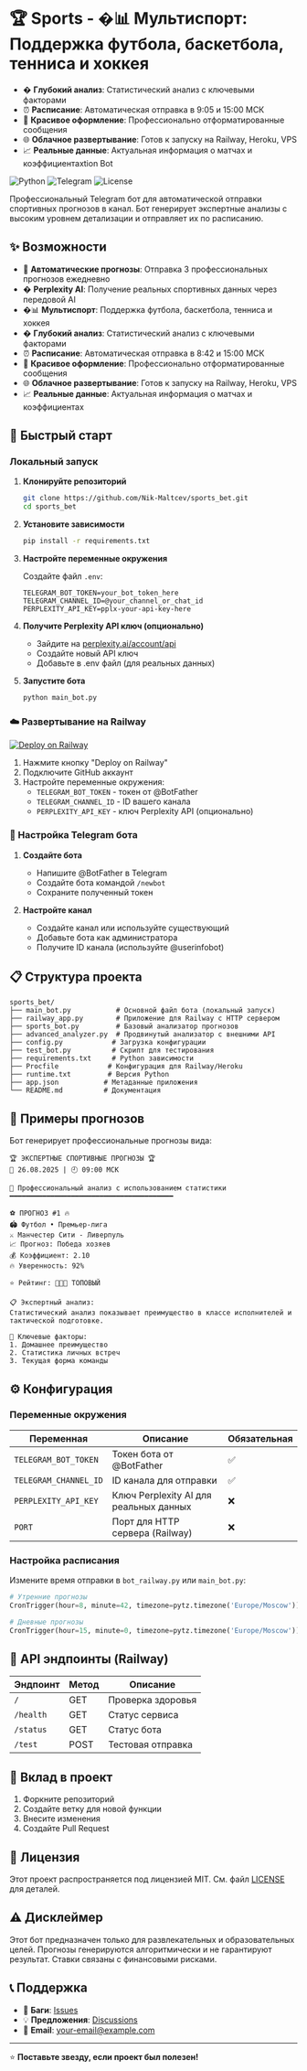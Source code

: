 # 🏆 Sports - �📊 **Мультиспорт**: Поддержка футбола, баскетбола, тенниса и хоккея  
- � **Глубокий анализ**: Статистический анализ с ключевыми факторами
- ⏰ **Расписание**: Автоматическая отправка в 9:05 и 15:00 МСК
- 🎨 **Красивое оформление**: Профессионально отформатированные сообщения
- 🌐 **Облачное развертывание**: Готов к запуску на Railway, Heroku, VPS
- 📈 **Реальные данные**: Актуальная информация о матчах и коэффициентахtion Bot

![Python](https://img.shields.io/badge/python-v3.11+-blue.svg)
![Telegram](https://img.shields.io/badge/Telegram-Bot-blue.svg)
![License](https://img.shields.io/badge/license-MIT-green.svg)

Профессиональный Telegram бот для автоматической отправки спортивных прогнозов в канал. Бот генерирует экспертные анализы с высоким уровнем детализации и отправляет их по расписанию.

## ✨ Возможности

- 🎯 **Автоматические прогнозы**: Отправка 3 профессиональных прогнозов ежедневно
- � **Perplexity AI**: Получение реальных спортивных данных через передовой AI
- �📊 **Мультиспорт**: Поддержка футбола, баскетбола, тенниса и хоккея  
- � **Глубокий анализ**: Статистический анализ с ключевыми факторами
- ⏰ **Расписание**: Автоматическая отправка в 8:42 и 15:00 МСК
- 🎨 **Красивое оформление**: Профессионально отформатированные сообщения
- 🌐 **Облачное развертывание**: Готов к запуску на Railway, Heroku, VPS
- 📈 **Реальные данные**: Актуальная информация о матчах и коэффициентах

## 🚀 Быстрый старт

### Локальный запуск

1. **Клонируйте репозиторий**
   ```bash
   git clone https://github.com/Nik-Maltcev/sports_bet.git
   cd sports_bet
   ```

2. **Установите зависимости**
   ```bash
   pip install -r requirements.txt
   ```

3. **Настройте переменные окружения**
   
   Создайте файл `.env`:
   ```env
   TELEGRAM_BOT_TOKEN=your_bot_token_here
   TELEGRAM_CHANNEL_ID=@your_channel_or_chat_id
   PERPLEXITY_API_KEY=pplx-your-api-key-here
   ```

4. **Получите Perplexity API ключ (опционально)**
   - Зайдите на [perplexity.ai/account/api](https://perplexity.ai/account/api)
   - Создайте новый API ключ
   - Добавьте в .env файл (для реальных данных)

5. **Запустите бота**
   ```bash
   python main_bot.py
   ```

### ☁️ Развертывание на Railway

[![Deploy on Railway](https://railway.app/button.svg)](https://railway.app/template/your-template)

1. Нажмите кнопку "Deploy on Railway"
2. Подключите GitHub аккаунт
3. Настройте переменные окружения:
   - `TELEGRAM_BOT_TOKEN` - токен от @BotFather
   - `TELEGRAM_CHANNEL_ID` - ID вашего канала
   - `PERPLEXITY_API_KEY` - ключ Perplexity API (опционально)

### 🤖 Настройка Telegram бота

1. **Создайте бота**
   - Напишите @BotFather в Telegram
   - Создайте бота командой `/newbot`
   - Сохраните полученный токен

2. **Настройте канал**
   - Создайте канал или используйте существующий
   - Добавьте бота как администратора
   - Получите ID канала (используйте @userinfobot)

## 📋 Структура проекта

```
sports_bet/
├── main_bot.py           # Основной файл бота (локальный запуск)
├── railway_app.py        # Приложение для Railway с HTTP сервером
├── sports_bot.py         # Базовый анализатор прогнозов
├── advanced_analyzer.py  # Продвинутый анализатор с внешними API
├── config.py            # Загрузка конфигурации
├── test_bot.py          # Скрипт для тестирования
├── requirements.txt     # Python зависимости
├── Procfile            # Конфигурация для Railway/Heroku
├── runtime.txt         # Версия Python
├── app.json           # Метаданные приложения
└── README.md          # Документация
```

## 🎯 Примеры прогнозов

Бот генерирует профессиональные прогнозы вида:

```
🏆 ЭКСПЕРТНЫЕ СПОРТИВНЫЕ ПРОГНОЗЫ 🏆
📅 26.08.2025 | 🕘 09:00 МСК

🔬 Профессиональный анализ с использованием статистики
━━━━━━━━━━━━━━━━━━━━━━━━━━━━━━━━━━━━━━━━

⚽ ПРОГНОЗ #1 🔥
🏟️ Футбол • Премьер-лига
⚔️ Манчестер Сити - Ливерпуль
📈 Прогноз: Победа хозяев
💰 Коэффициент: 2.10
🔥 Уверенность: 92%

⭐ Рейтинг: 🌟🌟🌟 ТОПОВЫЙ

📋 Экспертный анализ:
Статистический анализ показывает преимущество в классе исполнителей и тактической подготовке.

🔑 Ключевые факторы:
1. Домашнее преимущество
2. Статистика личных встреч  
3. Текущая форма команды
```

## ⚙️ Конфигурация

### Переменные окружения

| Переменная | Описание | Обязательная |
|------------|----------|--------------|
| `TELEGRAM_BOT_TOKEN` | Токен бота от @BotFather | ✅ |
| `TELEGRAM_CHANNEL_ID` | ID канала для отправки | ✅ |
| `PERPLEXITY_API_KEY` | Ключ Perplexity AI для реальных данных | ❌ |
| `PORT` | Порт для HTTP сервера (Railway) | ❌ |

### Настройка расписания

Измените время отправки в `bot_railway.py` или `main_bot.py`:

```python
# Утренние прогнозы
CronTrigger(hour=8, minute=42, timezone=pytz.timezone('Europe/Moscow'))

# Дневные прогнозы  
CronTrigger(hour=15, minute=0, timezone=pytz.timezone('Europe/Moscow'))
```

## 🔧 API эндпоинты (Railway)

| Эндпоинт | Метод | Описание |
|----------|-------|----------|
| `/` | GET | Проверка здоровья |
| `/health` | GET | Статус сервиса |
| `/status` | GET | Статус бота |
| `/test` | POST | Тестовая отправка |

## 🤝 Вклад в проект

1. Форкните репозиторий
2. Создайте ветку для новой функции
3. Внесите изменения
4. Создайте Pull Request

## 📝 Лицензия

Этот проект распространяется под лицензией MIT. См. файл [LICENSE](LICENSE) для деталей.

## ⚠️ Дисклеймер

Этот бот предназначен только для развлекательных и образовательных целей. Прогнозы генерируются алгоритмически и не гарантируют результат. Ставки связаны с финансовыми рисками.

## 📞 Поддержка

- 🐛 **Баги**: [Issues](https://github.com/Nik-Maltcev/sports_bet/issues)
- 💡 **Предложения**: [Discussions](https://github.com/Nik-Maltcev/sports_bet/discussions)
- 📧 **Email**: your-email@example.com

---

⭐ **Поставьте звезду, если проект был полезен!**
